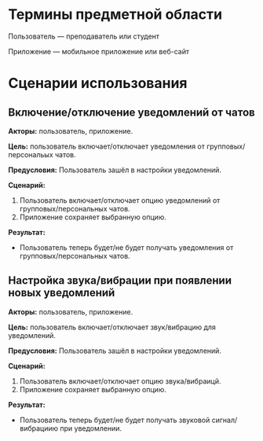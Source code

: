 # Термины предметной области
Пользователь — преподаватель или студент

Приложение — мобильное приложение или веб-сайт
# Сценарии использования
## Включение/отключение уведомлений от чатов
**Акторы:** пользователь, приложение.

**Цель:** пользователь включает/отключает уведомления от групповых/персональых чатов.

**Предусловия:** Пользователь зашёл в настройки уведомлений.

**Сценарий:**
1. Пользователь включает/отключает опцию уведомлений от групповых/персональных чатов.
2. Приложение сохраняет выбранную опцию.

**Результат:**

- Пользователь теперь будет/не будет получать уведомления от групповых/персональных чатов. 

## Настройка звука/вибрации при появлении новых уведомлений
**Акторы:** пользователь, приложение.

**Цель:** пользователь включает/отключает звук/вибрацию для уведомлений.

**Предусловия:** Пользователь зашёл в настройки уведомлений.

**Сценарий:**
1. Пользователь включает/отключает опцию звука/вибраицй.
2. Приложение сохраняет выбранную опцию.

**Результат:**
- Пользователь теперь будет/не будет получать звуковой сигнал/вибрациию при уведомлении. 


